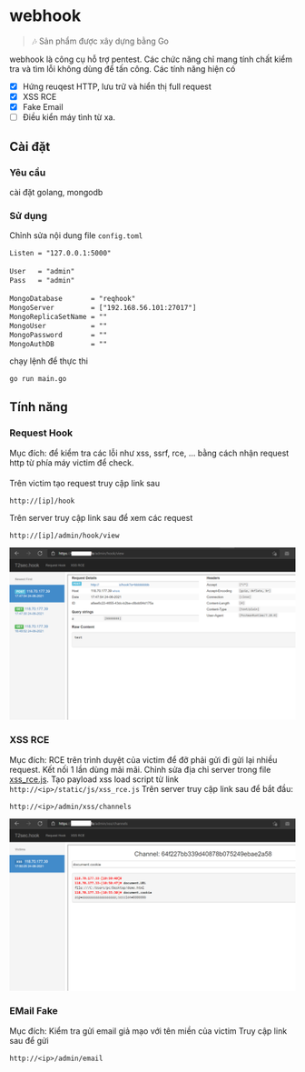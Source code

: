 # webhook

> :notes: Sản phẩm được xây dựng bằng Go

webhook là công cụ hỗ trợ pentest. Các chức năng chỉ mang tính chất kiểm tra và tìm lỗi không dùng để tấn công. Các tính năng hiện có

* [x] Hứng reuqest HTTP, lưu trữ và hiển thị full request
* [x] XSS RCE
* [x] Fake Email
* [ ] Điều kiển máy tình từ xa.

## Cài đặt
### Yêu cầu
cài đặt golang, mongodb

### Sử dụng
Chỉnh sửa nội dung file `config.toml`
```
Listen = "127.0.0.1:5000"

User   = "admin"
Pass   = "admin"

MongoDatabase       = "reqhook"
MongoServer         = ["192.168.56.101:27017"]
MongoReplicaSetName = ""
MongoUser           = ""
MongoPassword       = ""
MongoAuthDB         = ""
```

chạy lệnh để thực thi
```bash
go run main.go
```

## Tính năng
### Request Hook
Mục đích: để kiểm tra các lỗi như xss, ssrf, rce, ... bằng cách nhận request http từ phía máy victim để check.
####
Trên victim tạo request truy cập link sau
```
http://[ip]/hook
```

Trên server truy cập link sau để xem các request
```
http://[ip]/admin/hook/view
```
![demo](https://github.com/namcuongq/webhook/blob/main/example/request.png)
### XSS RCE
Mục đích: RCE trên trình duyệt của victim để đỡ phải gửi đi gửi lại nhiều request. Kết nối 1 lần dùng mãi mãi.
Chỉnh sửa địa chỉ server trong file [xss_rce.js](https://github.com/namcuongq/webhook/blob/main/static/js/xss_rce.js). Tạo payload xss load script từ link `http://<ip>/static/js/xss_rce.js`
Trên server truy cập link sau để bắt đầu:
```
http://<ip>/admin/xss/channels
```
![demo](https://github.com/namcuongq/webhook/blob/main/example/xss.png)

### EMail Fake
Mục đích: Kiểm tra gửi email giả mạo với tên miền của victim
Truy cập link sau để gửi
```
http://<ip>/admin/email
```

